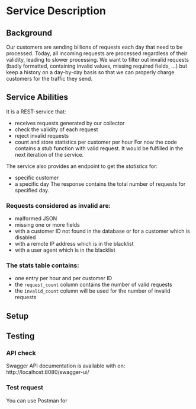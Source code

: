 # Service Description

## Background
Our customers are sending billions of requests each day that need to be
processed. Today, all incoming requests are processed regardless of
their validity, leading to slower processing. We want to filter out
invalid requests (badly formatted, containing invalid values, missing
required fields, …) but keep a history on a day-by-day basis so that
we can properly charge customers for the traffic they send.

## Service Abilities
It is a REST-service that:
- receives requests generated by our collector
- check the validity of each request
- reject invalid requests
- count and store statistics per customer per hour
For now the code contains a stub function with valid request. It would be fulfilled in the next iteration of the service.

The service also provides an endpoint to get the *statistics* for:
- specific customer 
- a specific day
The response contains the total number of requests for specified day.

### Requests considered as invalid are:
* malformed JSON
* missing one or more fields
* with a customer ID not found in the database or for a customer which is disabled
* with a remote IP address which is in the blacklist
* with a user agent which is in the blacklist

### The stats table contains:
* one entry per hour and per customer ID
* the `request_count` column contains the number of valid requests
* the `invalid_count` column will be used for the number of invalid requests

## Setup

## Testing

### API check
Swagger API documentation is available with on:
http://localhost:8080/swagger-ui/

### Test request
You can use Postman for 
